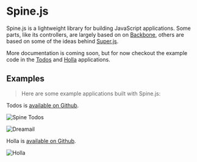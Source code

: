 # Spine.js

Spine.js is a lightweight library for building JavaScript applications. Some parts, like its controllers, are largely based on on [Backbone](http://documentcloud.github.com/backbone), others are based on some of the ideas behind [Super.js](http://github.com/maccman/super.js).

More documentation is coming soon, but for now checkout the example code in the [Todos](https://github.com/maccman/spine.todos) and [Holla](http://github.com/maccman/holla) applications. 

## Examples

> Here are some example applications built with Spine.js:

Todos is [available on Github](http://github.com/maccman/spine.todos).

![Spine Todos](https://lh4.googleusercontent.com/_IH1OempnqUc/TZF16JZSTlI/AAAAAAAABKM/ojAu7OBqXp8/s800/Screen%20shot%202011-03-29%20at%2019.01.44.png)

![Dreamail](https://lh3.googleusercontent.com/_IH1OempnqUc/TZF1hU28fnI/AAAAAAAABKI/UwPGtksBTSM/s800/Screen%20shot%202011-03-29%20at%2018.58.27.png)

Holla is [available on Github](http://github.com/maccman/holla).

![Holla](https://lh4.googleusercontent.com/_IH1OempnqUc/TZF1gMnidmI/AAAAAAAABKE/b9rp9RdtA3o/s800/Screen%20shot%202011-03-29%20at%2018.58.12.png)